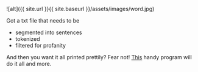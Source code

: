 ![alt]({{ site.url }}{{ site.baseurl }}/assets/images/word.jpg)


Got a txt file that needs to be  
- segmented into sentences
- tokenized
- filtered for profanity

And then you want it all printed prettily? Fear not! [This](https://gitlab.uzh.ch/yuliia.frund/exercise-1) handy program will do it all and more.
